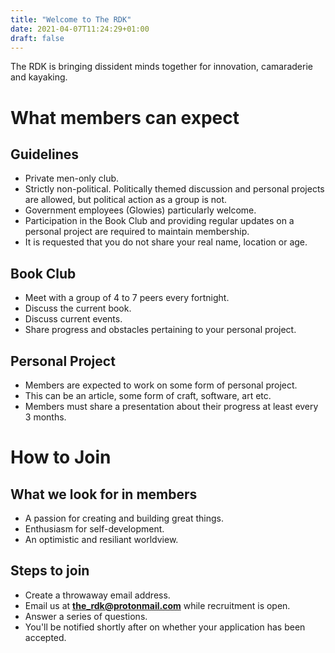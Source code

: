 ```yaml
---
title: "Welcome to The RDK"
date: 2021-04-07T11:24:29+01:00
draft: false
---
```


The RDK is bringing dissident minds together for innovation, camaraderie and kayaking.

# What members can expect

## Guidelines

* Private men-only club.
* Strictly non-political. Politically themed discussion and personal projects are allowed, 
but political action as a group is not.
* Government employees (Glowies) particularly welcome.
* Participation in the Book Club and providing regular updates on a personal project 
  are required to maintain membership.
* It is requested that you do not share your real name, location or age.

## Book Club

* Meet with a group of 4 to 7 peers every fortnight.
* Discuss the current book.
* Discuss current events.
* Share progress and obstacles pertaining to your personal project.

## Personal Project

* Members are expected to work on some form of personal project. 
* This can be an article, some form of craft, software, art etc.
* Members must share a presentation about their progress at least every 3 months.

# How to Join

## What we look for in members

* A passion for creating and building great things.
* Enthusiasm for self-development.
* An optimistic and resiliant worldview.

## Steps to join

* Create a throwaway email address.
* Email us at **the_rdk@protonmail.com** while recruitment is open.
* Answer a series of questions.
* You'll be notified shortly after on whether your application has been accepted.